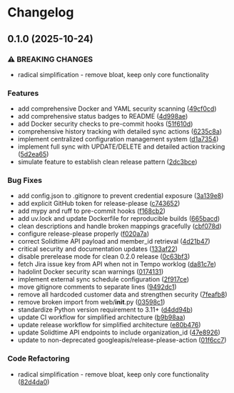 # Changelog

## 0.1.0 (2025-10-24)


### ⚠ BREAKING CHANGES

* radical simplification - remove bloat, keep only core functionality

### Features

* add comprehensive Docker and YAML security scanning ([49cf0cd](https://github.com/cdds-ab/jira2solidtime/commit/49cf0cd6c43df9e22526e792c0793b74b5306d55))
* add comprehensive status badges to README ([4d998ae](https://github.com/cdds-ab/jira2solidtime/commit/4d998ae8a869312da33f51f7de0ad3d9d9bebb87))
* add Docker security checks to pre-commit hooks ([51f610d](https://github.com/cdds-ab/jira2solidtime/commit/51f610df0dc120d364c1d045e2cb3ca199a9e0f4))
* comprehensive history tracking with detailed sync actions ([6235c8a](https://github.com/cdds-ab/jira2solidtime/commit/6235c8a0434a19bff153e9917c69725a8eb13d76))
* implement centralized configuration management system ([d1a7354](https://github.com/cdds-ab/jira2solidtime/commit/d1a735418f177af01f8e61961e0991b62f3b8059))
* implement full sync with UPDATE/DELETE and detailed action tracking ([5d2ea65](https://github.com/cdds-ab/jira2solidtime/commit/5d2ea65960f99fd976b86d141533098fa2c35b7e))
* simulate feature to establish clean release pattern ([2dc3bce](https://github.com/cdds-ab/jira2solidtime/commit/2dc3bce8a637a844f0dc933d614476349f0a2c81))


### Bug Fixes

* add config.json to .gitignore to prevent credential exposure ([3a139e8](https://github.com/cdds-ab/jira2solidtime/commit/3a139e85743d249282a47fe6c5df5175eea6da78))
* add explicit GitHub token for release-please ([c743652](https://github.com/cdds-ab/jira2solidtime/commit/c7436520cc09ff2c03414a6a5a47926c23c4d743))
* add mypy and ruff to pre-commit hooks ([f168cb2](https://github.com/cdds-ab/jira2solidtime/commit/f168cb20ec0c580cc9cf483cdc40d663188731aa))
* add uv.lock and update Dockerfile for reproducible builds ([665bacd](https://github.com/cdds-ab/jira2solidtime/commit/665bacd66d2b860650f7f37ec3bcc6b7c8f00ec3))
* clean descriptions and handle broken mappings gracefully ([cbf078d](https://github.com/cdds-ab/jira2solidtime/commit/cbf078dcfbf046acf9d3bac0ed2e1685366643a1))
* configure release-please properly ([f020a7a](https://github.com/cdds-ab/jira2solidtime/commit/f020a7a0d064089ff448d2bf2e3b444fa7b630fa))
* correct Solidtime API payload and member_id retrieval ([4d21b47](https://github.com/cdds-ab/jira2solidtime/commit/4d21b4788d6ebb1e4b5c7f2e882c567d32c84a23))
* critical security and documentation updates ([133af22](https://github.com/cdds-ab/jira2solidtime/commit/133af225c3ea2c15edd65cd787b836224bcc7c16))
* disable prerelease mode for clean 0.2.0 release ([0c63bf3](https://github.com/cdds-ab/jira2solidtime/commit/0c63bf393ec30af9191346bec7303419ff8b5a12))
* fetch Jira issue key from API when not in Tempo worklog ([da81c7e](https://github.com/cdds-ab/jira2solidtime/commit/da81c7e3d2080e8bd572dc3fe19b3b2a1019fa7e))
* hadolint Docker security scan warnings ([0174131](https://github.com/cdds-ab/jira2solidtime/commit/01741311e8f9b0921af7da84e0048b144309eb36))
* implement external sync schedule configuration ([2f917ce](https://github.com/cdds-ab/jira2solidtime/commit/2f917ce0f1217723fad3c124e2d4cdea83d812ba))
* move gitignore comments to separate lines ([9492dc1](https://github.com/cdds-ab/jira2solidtime/commit/9492dc14309174141b637943ae2336847a70f41d))
* remove all hardcoded customer data and strengthen security ([7feafb8](https://github.com/cdds-ab/jira2solidtime/commit/7feafb812f6a6b507481283059e20d7b41a8694d))
* remove broken import from web/__init__.py ([03598c1](https://github.com/cdds-ab/jira2solidtime/commit/03598c18c06272df56faa0fcf027c9d5cc2e80fb))
* standardize Python version requirement to 3.11+ ([d4dd94b](https://github.com/cdds-ab/jira2solidtime/commit/d4dd94bc3e7b2714661541c7f910c92d2847234b))
* update CI workflow for simplified architecture ([b9b98aa](https://github.com/cdds-ab/jira2solidtime/commit/b9b98aa6dddbc0de0a90c226320869c48b2a044a))
* update release workflow for simplified architecture ([e80b476](https://github.com/cdds-ab/jira2solidtime/commit/e80b4761840ccc5611295c842da8c64c93f3d5c6))
* update Solidtime API endpoints to include organization_id ([47e8926](https://github.com/cdds-ab/jira2solidtime/commit/47e8926502717679401b2a2ecc652ea38b94219d))
* update to non-deprecated googleapis/release-please-action ([01f6cc7](https://github.com/cdds-ab/jira2solidtime/commit/01f6cc75a580e47e19e06199261cbd06460a997a))


### Code Refactoring

* radical simplification - remove bloat, keep only core functionality ([82d4da0](https://github.com/cdds-ab/jira2solidtime/commit/82d4da078b699d9b0449306feae76ab05aa579e8))
